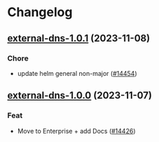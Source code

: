 # Changelog



## [external-dns-1.0.1](https://github.com/truecharts/charts/compare/external-dns-1.0.0...external-dns-1.0.1) (2023-11-08)

### Chore

- update helm general non-major ([#14454](https://github.com/truecharts/charts/issues/14454))
  
  


## [external-dns-1.0.0](https://github.com/truecharts/charts/compare/external-dns-0.0.5...external-dns-1.0.0) (2023-11-07)

### Feat

- Move to Enterprise + add Docs ([#14426](https://github.com/truecharts/charts/issues/14426))
  
  
